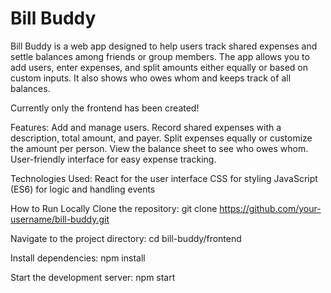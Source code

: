 # Bill Buddy

Bill Buddy is a web app designed to help users track shared expenses and settle balances among friends or group members. The app allows you to add users, enter expenses, and split amounts either equally or based on custom inputs. It also shows who owes whom and keeps track of all balances.

Currently only the frontend has been created!

Features:
Add and manage users.
Record shared expenses with a description, total amount, and payer.
Split expenses equally or customize the amount per person.
View the balance sheet to see who owes whom.
User-friendly interface for easy expense tracking.

Technologies Used:
React for the user interface
CSS for styling
JavaScript (ES6) for logic and handling events

How to Run Locally
Clone the repository:
git clone https://github.com/your-username/bill-buddy.git

Navigate to the project directory:
cd bill-buddy/frontend

Install dependencies:
npm install

Start the development server:
npm start
